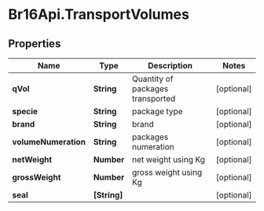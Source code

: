 # Br16Api.TransportVolumes

## Properties
Name | Type | Description | Notes
------------ | ------------- | ------------- | -------------
**qVol** | **String** | Quantity of packages transported | [optional] 
**specie** | **String** | package type | [optional] 
**brand** | **String** | brand | [optional] 
**volumeNumeration** | **String** | packages numeration | [optional] 
**netWeight** | **Number** | net weight using Kg | [optional] 
**grossWeight** | **Number** | gross weight using Kg | [optional] 
**seal** | **[String]** |  | [optional] 


